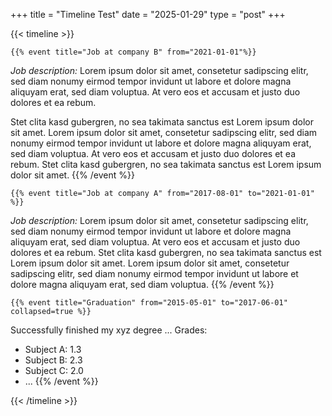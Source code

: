 +++
title = "Timeline Test"
date = "2025-01-29"
type = "post"
+++


{{< timeline >}}

    {{% event title="Job at company B" from="2021-01-01"%}}
_Job description:_ Lorem ipsum dolor sit amet, consetetur sadipscing elitr, sed diam nonumy eirmod tempor invidunt ut labore et dolore magna aliquyam erat, sed diam voluptua. At vero eos et accusam et justo duo dolores et ea rebum.

Stet clita kasd gubergren, no sea takimata sanctus est Lorem ipsum dolor sit amet. Lorem ipsum dolor sit amet, consetetur sadipscing elitr, sed diam nonumy eirmod tempor invidunt ut labore et dolore magna aliquyam erat, sed diam voluptua. At vero eos et accusam et justo duo dolores et ea rebum. Stet clita kasd gubergren, no sea takimata sanctus est Lorem ipsum dolor sit amet.
{{% /event %}}

    {{% event title="Job at company A" from="2017-08-01" to="2021-01-01" %}}
_Job description:_ Lorem ipsum dolor sit amet, consetetur sadipscing elitr, sed diam nonumy eirmod tempor invidunt ut labore et dolore magna aliquyam erat, sed diam voluptua. At vero eos et accusam et justo duo dolores et ea rebum. Stet clita kasd gubergren, no sea takimata sanctus est Lorem ipsum dolor sit amet. Lorem ipsum dolor sit amet, consetetur sadipscing elitr, sed diam nonumy eirmod tempor invidunt ut labore et dolore magna aliquyam erat, sed diam voluptua.
{{% /event %}}

    {{% event title="Graduation" from="2015-05-01" to="2017-06-01" collapsed=true %}}
Successfully finished my xyz degree ...
Grades:
- Subject A: 1.3
- Subject B: 2.3
- Subject C: 2.0
- ...
  {{% /event %}}

{{< /timeline >}}

